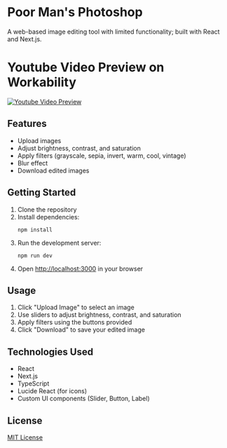 # Poor Man's Photoshop

A web-based image editing tool with limited functionality;  built with React and Next.js.


# Youtube Video Preview on Workability

[![Youtube Video Preview](https://img.youtube.com/vi/5ffaiyeSiUc/0.jpg)](https://www.youtube.com/watch?v=5ffaiyeSiUc)


## Features

- Upload images
- Adjust brightness, contrast, and saturation
- Apply filters (grayscale, sepia, invert, warm, cool, vintage)
- Blur effect
- Download edited images

## Getting Started

1. Clone the repository
2. Install dependencies:
   ```
   npm install
   ```
3. Run the development server:
   ```
   npm run dev
   ```
4. Open [http://localhost:3000](http://localhost:3000) in your browser

## Usage

1. Click "Upload Image" to select an image
2. Use sliders to adjust brightness, contrast, and saturation
3. Apply filters using the buttons provided
4. Click "Download" to save your edited image

## Technologies Used

- React
- Next.js
- TypeScript
- Lucide React (for icons)
- Custom UI components (Slider, Button, Label)

## License

[MIT License](LICENSE)
